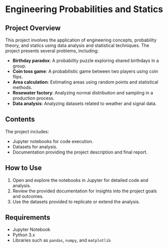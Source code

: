 # Engineering Probabilities and Statics

## Project Overview
This project involves the application of engineering concepts, probability theory, and statics using data analysis and statistical techniques. The project presents several problems, including:

- **Birthday paradox**: A probability puzzle exploring shared birthdays in a group.
- **Coin toss game**: A probabilistic game between two players using coin flips.
- **Area calculation**: Estimating areas using random points and statistical methods.
- **Rosewater factory**: Analyzing normal distribution and sampling in a production process.
- **Data analysis**: Analyzing datasets related to weather and signal data.

## Contents
The project includes:
- Jupyter notebooks for code execution.
- Datasets for analysis.
- Documentation providing the project description and final report.

## How to Use
1. Open and explore the notebooks in Jupyter for detailed code and analysis.
2. Review the provided documentation for insights into the project goals and outcomes.
3. Use the datasets provided to replicate or extend the analysis.

## Requirements
- Jupyter Notebook
- Python 3.x
- Libraries such as `pandas`, `numpy`, and `matplotlib`
